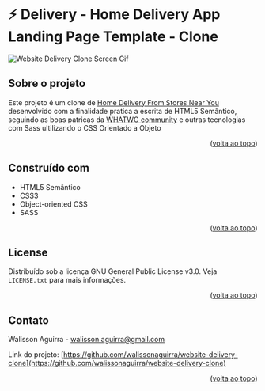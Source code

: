 # :zap: Delivery - Home Delivery App Landing Page Template - Clone
![Website Delivery Clone Screen Gif](website-delivery-clone-screen.gif)



<!-- ABOUT THE PROJECT -->
## Sobre o projeto
Este projeto é um clone de [Home Delivery From Stores Near You](https://preview.uideck.com/items/delivery/#h5o-21) desenvolvido com a finalidade pratica a escrita de HTML5 Semântico, seguindo as boas patricas da [WHATWG community](https://whatwg.org) e outras tecnologias com Sass ultilizando o CSS Orientado a Objeto  

<p align="right">(<a href=readme">volta ao topo</a>)</p>


## Construído com
- HTML5 Semântico
- CSS3
- Object-oriented CSS
- SASS

<p align="right">(<a href="#readme">volta ao topo</a>)</p>


<!-- LICENSE -->
## License

Distribuído sob a licença GNU General Public License v3.0. Veja `LICENSE.txt` para mais informações.

<p align="right">(<a href="#readme">volta ao topo</a>)</p>



<!-- CONTACT -->
## Contato

Walisson Aguirra - walisson.aguirra@gmail.com

Link do projeto: [https://github.com/walissonaguirra/website-delivery-clone](https://github.com/walissonaguirra/website-delivery-clone)

<p align="right">(<a href="#readmes">volta ao topo</a>)</p>
